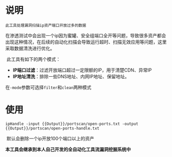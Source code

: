 # 说明

 	此工具处理漏洞扫描ip资产端口开放过多的数据

​	在渗透测试中会出现一个ip因为蜜罐、安全组端口全开等问题，导致很多资产都会出现这种情况，在后续的自动化扫描会导致运行超时、扫描无效应用等问题，这里采取数据清洗进行优化。

​	此工具有如下的两个模式：

- **IP端口过滤**：过滤开放端口超过一定限额的IP，用于清楚CDN、异常IP
- **IP地址清洗**：排除一些DNS地址、内网IP地址、保留地址。

​	在`-mode`参数可选择`filter`和`clean`两种模式

# 使用

```
ipHandle -input {{Output}}/portscan/open-ports.txt -output {{Output}}/portscan/open-ports-handle.txt
```

​	默认会删除一个ip开放100个端口以上的资产



**本工具会继承到本人自己开发的全自动化工具流漏洞挖掘系统中**
